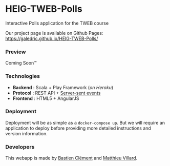 # HEIG-TWEB-Polls
Interactive Polls application for the TWEB course

Our project page is available on Github Pages: https://galedric.github.io/HEIG-TWEB-Polls/

### Preview

Coming Soon™

### Technologies

* **Backend** : Scala + Play Framework (*on Heroku*)
* **Protocol** : REST API + [Server-sent events](https://developer.mozilla.org/en-US/docs/Web/API/Server-sent_events/Using_server-sent_events)
* **Frontend** : HTML5 + AngularJS

### Deployment

Deployment will be as simple as a `docker-compose up`. But we will require an application to deploy before providing more detailed instructions and version information.

### Developers

This webapp is made by [Bastien Clément](https://github.com/galedric) and [Matthieu Villard](https://github.com/matthieuVillard).
